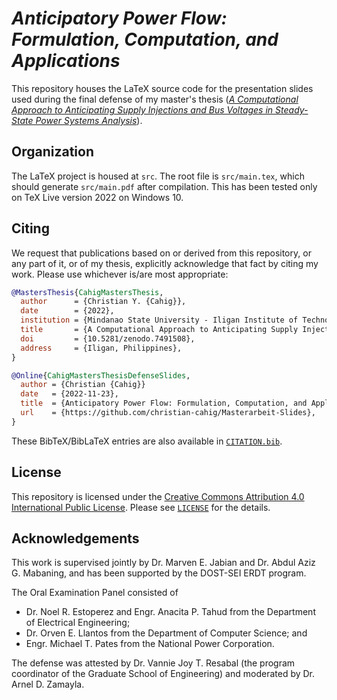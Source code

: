 # *Anticipatory Power Flow: Formulation, Computation, and Applications*

This repository houses the LaTeX source code for the presentation slides
used during the final defense of my master's thesis
([*A Computational Approach to Anticipating Supply Injections and Bus Voltages in Steady-State Power Systems Analysis*](https://doi.org/10.5281/zenodo.7491508)).

## Organization

The LaTeX project is housed at `src`.
The root file is `src/main.tex`, which should generate `src/main.pdf` after compilation.
This has been tested only on TeX Live version 2022 on Windows 10.

## Citing

We request that publications based on or derived from this repository,
or any part of it, or of my thesis,
explicitly acknowledge that fact by citing my work.
Please use whichever is/are most appropriate:

```bibtex
@MastersThesis{CahigMastersThesis,
  author      = {Christian Y. {Cahig}},
  date        = {2022},
  institution = {Mindanao State University - Iligan Institute of Technology},
  title       = {A Computational Approach to Anticipating Supply Injections and Bus Voltages in Steady-State Power Systems Analysis},
  doi         = {10.5281/zenodo.7491508},
  address     = {Iligan, Philippines},
}
```

```bibtex
@Online{CahigMastersThesisDefenseSlides,
  author = {Christian {Cahig}}
  date   = {2022-11-23},
  title  = {Anticipatory Power Flow: Formulation, Computation, and Applications},
  url    = {https://github.com/christian-cahig/Masterarbeit-Slides},
}
```

These BibTeX/BibLaTeX entries are also available in [`CITATION.bib`](./CITATION.bib).

## License

This repository is licensed under the [Creative Commons Attribution 4.0 International Public License](https://creativecommons.org/licenses/by/4.0/).
Please see [`LICENSE`](./LICENSE) for the details.

## Acknowledgements

This work is supervised jointly by Dr. Marven E. Jabian and Dr. Abdul Aziz G. Mabaning,
and has been supported by the DOST-SEI ERDT program.

The Oral Examination Panel consisted of

- Dr. Noel R. Estoperez and Engr. Anacita P. Tahud
  from the Department of Electrical Engineering;
- Dr. Orven E. Llantos
  from the Department of Computer Science;
  and
- Engr. Michael T. Pates
  from the National Power Corporation.

The defense was attested by Dr. Vannie Joy T. Resabal
(the program coordinator of the Graduate School of Engineering)
and moderated by Dr. Arnel D. Zamayla.
